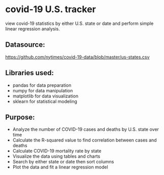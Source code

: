 # covid-19 U.S. tracker

view covid-19 statistics by either U.S. state or date and perform simple linear regression analysis.


## Datasource:


https://github.com/nytimes/covid-19-data/blob/master/us-states.csv 


## Libraries used:

- pandas for data preparation
- numpy for data manipulation
- matplotlib for data visualization
- sklearn for statistical modeling


## Purpose: 

- Analyze the number of COVID-19 cases and deaths by U.S. state over time
- Calculate the R-squared value to find correlation between cases and deaths
- Calculate COVID-19 mortality rate by state
- Visualize the data using tables and charts
- Search by either state or date then sort columns
- Plot the data and fit a linear regression model




